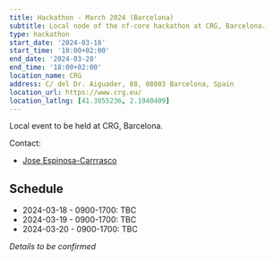 ```yaml
---
title: Hackathon - March 2024 (Barcelona)
subtitle: Local node of the nf-core hackathon at CRG, Barcelona.
type: hackathon
start_date: '2024-03-18'
start_time: '10:00+02:00'
end_date: '2024-03-20'
end_time: '18:00+02:00'
location_name: CRG
address: C/ del Dr. Aiguader, 88, 08003 Barcelona, Spain
location_url: https://www.crg.eu/
location_latlng: [41.3855236, 2.1940409]
---
```


Local event to be held at CRG, Barcelona.

Contact:

- [<i class="fab fa-slack"></i> Jose Espinosa-Carrrasco](https://nfcore.slack.com/team/UT94DM516)

## Schedule

- 2024-03-18 - 0900-1700: TBC
- 2024-03-19 - 0900-1700: TBC
- 2024-03-20 - 0900-1700: TBC

_Details to be confirmed_
